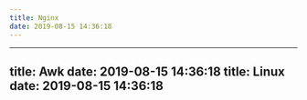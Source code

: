 ```yaml
---
title: Nginx
date: 2019-08-15 14:36:18
---
```

---
title: Awk
date: 2019-08-15 14:36:18
title: Linux
date: 2019-08-15 14:36:18
---
